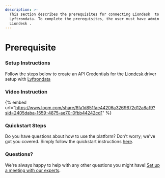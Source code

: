 ```yaml
---
description: >-
  This section describes the prerequisites for connecting Liondesk  to
  Lyftrondata. To complete the prerequisites, the user must have admin access to
  Liondesk .
---
```


# Prerequisite

### Setup Instructions

Follow the steps below to create an API Credentials for the [Liondesk](https://www.lyftrondata.com/integration/sales-analytics/lion-desk/)[ ](https://www.lyftrondata.com/integration/sales-analytics/Lion-desk/)driver setup with [Lyftrondata](https://www.lyftrondata.com)

### Video Instruction

{% embed url="https://www.loom.com/share/8fa1d851fae44206a3269672d12a8af9?sid=2405daba-1559-4875-ae70-0fbb44242cd1" %}

### Quickstart Steps

Do you have questions about how to use the platform? Don't worry; we've got you covered. Simply follow the quickstart instructions [here](./).

### Questions? <a href="#questions" id="questions"></a>

We're always happy to help with any other questions you might have! [Set up a meeting with our experts](https://www.lyftrondata.com/book-a-meeting/).
